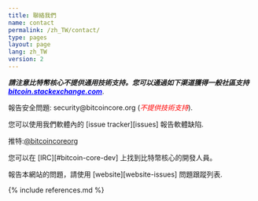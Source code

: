 ```yaml
---
title: 聯絡我們
name: contact
permalink: /zh_TW/contact/
type: pages
layout: page
lang: zh_TW
version: 2
---
```


<i style="font-weight: bold">請注意比特幣核心不提供通用技術支持。您可以通過如下渠道獲得一般社區支持 <a style="color:blue" href="https://bitcoin.stackexchange.com/">bitcoin.stackexchange.com</a></i>.

報告安全問題: <i class="fa fa-fw fa-envelope"></i> security<span style="display:none"></span>@bitcoincore.org (<i style="color:red">不提供技術支持</i>).

您可以使用我們軟體內的 <i class="fa fa-fw fa-github"></i> [issue tracker][issues] 報告軟體缺陷.

<i class="fa fa-fw fa-twitter"></i>推特:<a href="https://twitter.com/bitcoincoreorg/">@bitcoincoreorg</a>

您可以在 [IRC][#bitcoin-core-dev] 上找到比特幣核心的開發人員。 

報告本網站的問題，請使用 [website][website-issues] 問題跟蹤列表.

{% include references.md %}
